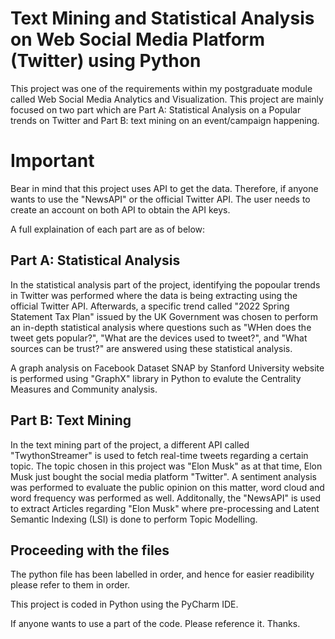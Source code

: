 # Text Mining and Statistical Analysis on Web Social Media Platform (Twitter) using Python

This project was one of the requirements within my postgraduate module called Web Social Media Analytics and Visualization. This project are mainly focused on two part which are Part A: Statistical Analysis on a Popular trends on Twitter and Part B: text mining on an event/campaign happening. 

# Important

Bear in mind that this project uses API to get the data. Therefore, if anyone wants to use the "NewsAPI" or the official Twitter API. The user needs to create an account on both API to obtain the API keys.

A full explaination of each part are as of below:

## Part A: Statistical Analysis

In the statistical analysis part of the project, identifying the popoular trends in Twitter was performed where the data is being extracting using the official Twitter API. Afterwards, a specific trend called "2022 Spring Statement Tax Plan" issued by the UK Government was chosen to perform an in-depth statistical analysis where questions such as "WHen does the tweet gets popular?", "What are the devices used to tweet?", and "What sources can be trust?" are answered using these statistical analysis. 

A graph analysis on Facebook Dataset SNAP by Stanford University website is performed using "GraphX" library in Python to evalute the Centrality Measures and Community analysis. 

## Part B: Text Mining

In the text mining part of the project, a different API called "TwythonStreamer" is used to fetch real-time tweets regarding a certain topic. The topic chosen in this project was "Elon Musk" as at that time, Elon Musk just bought the social media platform "Twitter". A sentiment analysis was performed to evaluate the public opinion on this matter, word cloud and word frequency was performed as well. Additonally, the "NewsAPI" is used to extract Articles regarding "Elon Musk" where pre-processing and Latent Semantic Indexing (LSI) is done to perform Topic Modelling. 

## Proceeding with the files

The python file has been labelled in order, and hence for easier readibility please refer to them in order.

This project is coded in Python using the PyCharm IDE.


If anyone wants to use a part of the code. Please reference it. Thanks.

